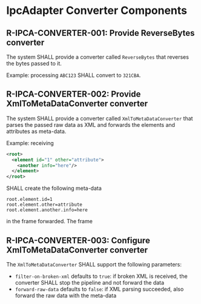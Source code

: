 # IpcAdapter Converter Components

## R-IPCA-CONVERTER-001: Provide ReverseBytes converter
The system SHALL provide a converter called `ReverseBytes` that reverses the bytes passed to it.

Example: processing `ABC123` SHALL convert to `321CBA`.

## R-IPCA-CONVERTER-002: Provide XmlToMetaDataConverter converter
The system SHALL provide a converter called `XmlToMetaDataConverter` that parses the passed raw data as XML and forwards the elements and attributes as meta-data.

Example:  receiving
```xml
<root>
  <element id="1" other="attribute">
    <another info="here"/>
  </element>
</root>
```
SHALL create the following meta-data

```
root.element.id=1
root.element.other=attribute
root.element.another.info=here
```
in the frame forwarded. The frame

## R-IPCA-CONVERTER-003: Configure XmlToMetaDataConverter converter
The `XmlToMetaDataConverter` SHALL support the following parameters:

- `filter-on-broken-xml` defaults to `true`:  if broken XML is received, the converter SHALL stop the pipeline and not forward the data
- `forward-raw-data` defaults to `false`:  if XML parsing succeeded, also forward the raw data with the meta-data
